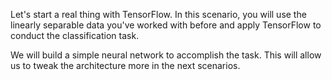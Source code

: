 Let's start a real thing with TensorFlow. In this scenario, you will use the linearly separable data you've worked with before and apply TensorFlow to conduct the classification task.

We will build a simple neural network to accomplish the task. This will allow us to tweak the architecture more in the next scenarios.
